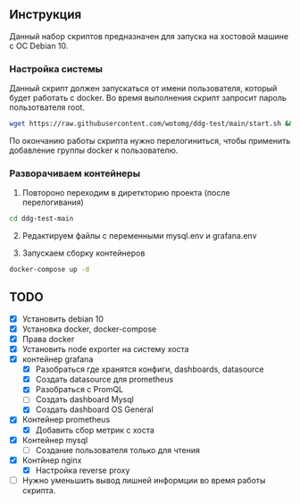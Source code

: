 ## Инструкция

Данный набор скриптов предназначен для запуска на хостовой машине с ОС Debian 10.

### Настройка системы 
Данный скрипт должен запускаться от имени пользователя, который будет работать с docker.
Во время выполнения скрипт запросит пароль пользотвателя root.
```bash
wget https://raw.githubusercontent.com/wotomg/ddg-test/main/start.sh && bash start.sh
```
По окончанию работы скрипта нужно перелогиниться, чтобы применить добавление группы docker к пользователю.

### Разворачиваем контейнеры
1. Повтороно переходим в диреткторию проекта (после перелогивания)
```bash
cd ddg-test-main
```

2. Редактируем файлы c переменными mysql.env и grafana.env

2. Запускаем сборку контейнеров
```bash
docker-compose up -d
```

## TODO
- [x] Установить debian 10
- [x] Установка docker, docker-compose
- [x] Права docker
- [x] Установить node exporter на систему хоста
- [x] контейнер grafana
	- [x] Разобраться где хранятся конфиги, dashboards, datasource
	- [x] Создать datasource для prometheus
	- [x] Разобраться с PromQL
	- [ ] Создать dashboard Mysql
	- [x] Создать dashboard OS General
- [x] Контейнер prometheus
	- [x] Добавить сбор метрик с хоста
- [x] Контейнер mysql
	- [ ] Создание пользователя только для чтения
- [x] Контйнер nginx
	- [x] Настройка reverse proxy
- [ ] Нужно уменьшить вывод лишней информции во время работы скрипта.
